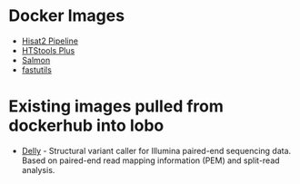 # Docker Images 
* [Hisat2 Pipeline](https://github.com/mcfonseca-lab/docker/tree/master/hisat2pipeline)
* [HTStools Plus](https://github.com/mcfonseca-lab/docker/tree/master/htstools_plus)
* [Salmon](https://github.com/mcfonseca-lab/docker/tree/master/salmon)
* [fastutils](https://github.com/mcfonseca-lab/docker/tree/master/fastutils)

# Existing images pulled from dockerhub into lobo

* [Delly](https://github.com/dellytools/delly) - Structural variant caller for Illumina paired-end sequencing data. Based on paired-end read mapping information (PEM) and split-read analysis.
